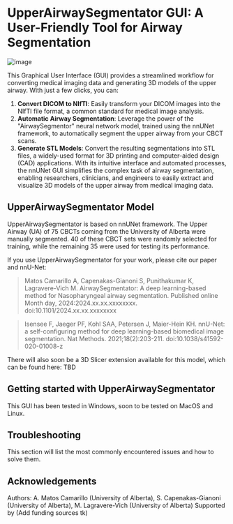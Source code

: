 # UpperAirwaySegmentator GUI: A User-Friendly Tool for Airway Segmentation
 ![image](https://github.com/alejandro-matos/nnUNetGUI/assets/84166343/8105744f-90c7-446a-afa7-ee675da37db2)

 This Graphical User Interface (GUI) provides a streamlined workflow for converting medical imaging data and generating 3D models of the upper airway. With just a few clicks, you can: 
 1. **Convert DICOM to NIfTI**: Easily transform your DICOM images into the NIfTI file format, a common standard for medical image analysis.
 2. **Automatic Airway Segmentation**: Leverage the power of the "AirwaySegmentor" neural network model, trained using the nnUNet framework, to automatically segment the upper airway from your CBCT scans.
 3. **Generate STL Models**: Convert the resulting segmentations into STL files, a widely-used format for 3D printing and computer-aided design (CAD) applications. With its intuitive interface and automated processes, the nnUNet GUI simplifies the complex task of airway segmentation, enabling researchers, clinicians, and engineers to easily extract and visualize 3D models of the upper airway from medical imaging data.

## UpperAirwaySegmentator Model
UpperAirwaySegmentator is based on nnUNet framework. The Upper Airway (UA) of 75 CBCTs coming from the University of Alberta were manually segmented. 40 of these CBCT sets were randomly selected for training, while the remaining 35 were used for testing its performance.

If you use UpperAirwaySegmentator for your work, please cite our paper and nnU-Net:

> Matos Camarillo A, Capenakas-Gianoni S, Punithakumar K, Lagravere-Vich M. AirwaySegmentator: A deep learning-based method for Nasopharyngeal airway segmentation. Published online Month day, 2024:2024.xx.xx.xxxxxxxx. doi:10.1101/2024.xx.xx.xxxxxxxx

> Isensee F, Jaeger PF, Kohl SAA, Petersen J, Maier-Hein KH. nnU-Net: a self-configuring method for deep learning-based biomedical image segmentation. Nat Methods. 2021;18(2):203-211. doi:10.1038/s41592-020-01008-z

There will also soon be a 3D Slicer extension available for this model, which can be found here: TBD
<!--tk Will add link to 3D Slicer extension here also-->

## Getting started with UpperAirwaySegmentator
This GUI has been tested in Windows, soon to be tested on MacOS and Linux.

<!--tk Will add a tutorial and images here-->

## Troubleshooting
This section will list the most commonly encountered issues and how to solve them.
<!--tk Add issues and how to solve them-->

## Acknowledgements
Authors: A. Matos Camarillo (University of Alberta), S. Capenakas-Gianoni (University of Alberta), M. Lagravere-Vich (University of Alberta)
Supported by (Add funding sources tk)
